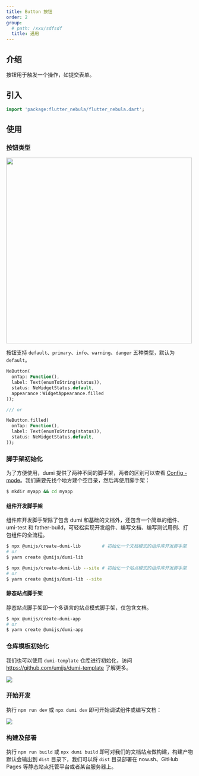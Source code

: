 ```yaml
---
title: Button 按钮
order: 2
group:
  # path: /xxx/sdfsdf
  title: 通用
---
```


## 介绍

按钮用于触发一个操作，如提交表单。


## 引入

```dart
import 'package:flutter_nebula/flutter_nebula.dart';
```

## 使用

### 按钮类型

<img src="https://i.loli.net/2021/03/02/ZOmcrJqPfCegW3V.png" width="500px">


按钮支持 `default`、`primary`、`info`、`warning`、`danger` 五种类型，默认为 `default`。

```dart
NeButton(
  onTap: Function(),
  label: Text(enumToString(status)),
  status: NeWidgetStatus.default,
  appearance：WidgetAppearance.filled
));

/// or

NeButton.filled(
  onTap: Function(),
  label: Text(enumToString(status)),
  status: NeWidgetStatus.default,
));
```

### 脚手架初始化

为了方便使用，dumi 提供了两种不同的脚手架，两者的区别可以查看 [Config - mode](/zh-CN/config#mode)。我们需要先找个地方建个空目录，然后再使用脚手架：

```bash
$ mkdir myapp && cd myapp
```

#### 组件开发脚手架

组件库开发脚手架除了包含 dumi 和基础的文档外，还包含一个简单的组件、umi-test 和 father-build，可轻松实现开发组件、编写文档、编写测试用例、打包组件的全流程。

```bash
$ npx @umijs/create-dumi-lib        # 初始化一个文档模式的组件库开发脚手架
# or
$ yarn create @umijs/dumi-lib

$ npx @umijs/create-dumi-lib --site # 初始化一个站点模式的组件库开发脚手架
# or
$ yarn create @umijs/dumi-lib --site
```

#### 静态站点脚手架

静态站点脚手架即一个多语言的站点模式脚手架，仅包含文档。

```bash
$ npx @umijs/create-dumi-app
# or
$ yarn create @umijs/dumi-app
```

### 仓库模板初始化

我们也可以使用 `dumi-template` 仓库进行初始化，访问 https://github.com/umijs/dumi-template 了解更多。

![](https://gw.alipayobjects.com/zos/bmw-prod/91791904-cdde-4408-959d-72fd0c9049b1/kj80x6lv_w1918_h352.png)

### 开始开发

执行 `npm run dev` 或 `npx dumi dev` 即可开始调试组件或编写文档：

![](https://gw.alipayobjects.com/zos/bmw-prod/a74b9643-b1db-48b0-83b1-67d15e13b6fc/k7a3sl0s_w1988_h1310.png)

### 构建及部署

执行 `npm run build` 或 `npx dumi build` 即可对我们的文档站点做构建，构建产物默认会输出到 `dist` 目录下，我们可以将 `dist` 目录部署在 now.sh、GitHub Pages 等静态站点托管平台或者某台服务器上。

